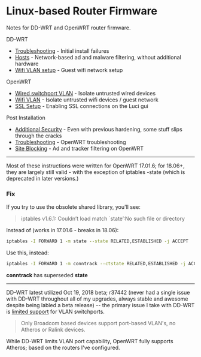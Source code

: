 # Linux-based Router Firmware

Notes for DD-WRT and OpenWRT router firmware.

DD-WRT
- [Troubleshooting](ddwrt-troubleshooting.md) - Initial install failures
- [Hosts](dd-wrt.md) - Network-based ad and malware filtering, without additional hardware
- [Wifi VLAN setup](dd-wrt-vlan.md) - Guest wifi network setup

OpenWRT
- [Wired switchport VLAN](openwrt-switchport-vlan.md) - Isolate untrusted wired devices
- [Wifi VLAN](openwrt-wifi-vlan.md) - Isolate untrusted wifi devices / guest network
- [SSL Setup](openwrt-enable-ssl-gui.md) - Enabling SSL connections on the Luci gui

Post Installation
- [Additional Security](additional-security.md) - Even with previous hardening, some stuff slips through the cracks
- [Troubleshooting](openwrt-troubleshooting.md) - OpenWRT troubleshooting
- [Site Blocking](openwrt-site-blocking.md) - Ad and tracker filtering on OpenWRT

***

Most of these instructions were written for OpenWRT 17.01.6; for 18.06+, they are largely still valid - with the exception of iptables -state (which is deprecated in later versions.)

### Fix
If you try to use the obsolete shared library, you'll see:
> iptables v1.6.1: Couldn’t load match `state’:No such file or directory

Instead of (works in 17.01.6 - breaks in 18.06):
```bash
iptables -I FORWARD 1 -m state --state RELATED,ESTABLISHED -j ACCEPT
```

Use this, instead:
```bash
iptables -I FORWARD 1 -m conntrack --ctstate RELATED,ESTABLISHED -j ACCEPT
```

**conntrack** has superseded **state**


***
DD-WRT latest utilized Oct 19, 2018 beta; r37442 (never had a single issue with DD-WRT throughout all of my upgrades, always stable and awesome despite being labled a beta release) -- the primary issue I take with DD-WRT is [limited support](https://wiki.dd-wrt.com/wiki/index.php/VLAN_Support) for VLAN switchports.

> Only Broadcom based devices support port-based VLAN's, no Atheros or Ralink devices.

While DD-WRT limits VLAN port capability, OpenWRT fully supports Atheros; based on the routers I've configured.
